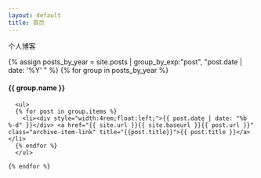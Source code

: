 ```yaml
---
layout: default
title: 首页
---
```


个人博客


<div class="archive">
  <div class="timeline" id="timeline">
    {% assign posts_by_year = site.posts | group_by_exp:"post", "post.date | date: '%Y' " %}
    {% for group in posts_by_year %}
      <div class="archive-title">
        <h4 class="archive-year">{{ group.name }}</h4>
      </div>

      <ul>
      {% for post in group.items %}
        <li><div style="width:4rem;float:left;">{{ post.date | date: "%b %-d" }}</div> <a href="{{ site.url }}{{ site.baseurl }}{{ post.url }}" class="archive-item-link" title="{{post.title}}">{{ post.title }}</a></li>
      {% endfor %}
      </ul>

    {% endfor %}
  </div>
</div>